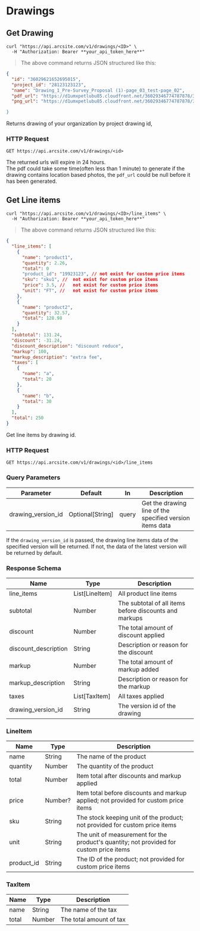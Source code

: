 # Drawings

## Get Drawing

```shell
curl "https://api.arcsite.com/v1/drawings/<ID>" \
  -H "Authorization: Bearer **your_api_token_here**"
```

> The above command returns JSON structured like this:

```json
{
  "id": "36029621652695015",
  "project_id": "28123123123",
  "name": "Drawing_1_Pre-Survey_Proposal (1)-page_03_test-page_02",
  "pdf_url": "https://d1umxpetlubu85.cloudfront.net/36029346774787878/36029621652694930/40c01b5a-75d5-11ec-8ea1-0242ac170007/Drawing_1_Pre-Survey_Proposal_-281-29-page_03_test-page_02.pdf?Expires=1642318765&Signature=Lh9XnGwEtt5DdZx4GAdp7J5qbJArHKS~lY39y2OjDsSRzpXPuv6H4x0RxfqYGi6gqrZxv56GMn2MiQXN9cM2VotAMpGWBsjm4cabdpLSXZNuhtqJ4k9~VBr3EyhgGIlIQk2HUlb-~McPlfbGNrbGbzj3P5mpEZ0Ce00OG0WUs3eolPEom9s4v7QNwWRrsyltFvEhZ~T4S8tRDCjyHa50al6GsNCLb5sBX7pW~oem2~GKGYj3a-kDuzCQiKLp4K7Ncc2njmDwVHThI9aSIlggbuejBa~XbWUf2WNgcbUq0~i0-e~yVN212~Qh7vHcXV4XFXQ-7k3zdxfLE8m9il5Ufg__&Key-Pair-Id=APKAIZL6W5TJO2AK7DOQ",
  "png_url": "https://d1umxpetlubu85.cloudfront.net/36029346774787878/36029621652694930/40c01b5a-75d5-11ec-8ea1-0242ac170007/Drawing_1_Pre-Survey_Proposal_-281-29-page_03_test-page_02.png

}
```

Returns drawing of your organization by project drawing id,

### HTTP Request

`GET https://api.arcsite.com/v1/drawings/<id>`

<aside class="notice">
The returned urls will expire in 24 hours.
</aside>

<aside class="notice">
The pdf could take some time(often less than 1 minute) to generate if the drawing contains location based photos, the <code>pdf_url</code> could be null before it has been generated.
</aside>

## Get Line items

```shell
curl "https://api.arcsite.com/v1/drawings/<ID>/line_items" \
  -H "Authorization: Bearer **your_api_token_here**"
```

> The above command returns JSON structured like this:

```json
{
  "line_items": [
    {
      "name": "product1",
      "quantity": 2.26,
      "total": 0
      "product_id": "19923123", // not exist for custom price items
      "sku": "sku1", //  not exist for custom price items
      "price": 3.5, //   not exist for custom price items
      "unit": "FT", //   not exist for custom price items
    },
    {
      "name": "product2",
      "quantity": 32.57,
      "total": 128.98
    }
  ],
  "subtotal": 131.24,
  "discount": -31.24,
  "discount_description": "discount reduce",
  "markup": 100,
  "markup_description": "extra fee",
  "taxes": [
    {
      "name": "a",
      "total": 20
    },
    {
      "name": "b",
      "total": 30
    }
  ],
  "total": 250
}
```

Get line items by drawing id.

### HTTP Request

`GET https://api.arcsite.com/v1/drawings/<id>/line_items`

### Query Parameters

| Parameter          | Default          | In    | Description                                              |
|--------------------|------------------| ----- |----------------------------------------------------------|
| drawing_version_id | Optional[String] | query | Get the drawing line of the specified version items data |

<aside class="notice">
If the <code>drawing_version_id</code> is passed, the drawing line items data of the specified version will be returned. If not, the data of the latest version will be returned by default.
</aside>

### Response Schema

| Name                 | Type           | Description                                            |
|----------------------|----------------|--------------------------------------------------------|
| line_items           | List[LineItem] | All product line items                                 |
| subtotal             | Number         | The subtotal of all items before discounts and markups |
| discount             | Number         | The total amount of discount applied                   |
| discount_description | String         | Description or reason for the discount                 |
| markup               | Number         | The total amount of markup added                       |
| markup_description   | String         | Description or reason for the markup                   |
| taxes                | List[TaxItem]  | All taxes applied                                      |
| drawing_version_id   | String         | The version id of the drawing                          |

### LineItem

| Name       | Type    | Description                                                                             |
| ---------- | ------- | --------------------------------------------------------------------------------------- |
| name       | String  | The name of the product                                                                 |
| quantity   | Number  | The quantity of the product                                                             |
| total      | Number  | Item total after discounts and markup applied                                           |
| price      | Number? | Item total before discounts and markup applied; not provided for custom price items     |
| sku        | String  | The stock keeping unit of the product; not provided for custom price items              |
| unit       | String  | The unit of measurement for the product's quantity; not provided for custom price items |
| product_id | String  | The ID of the product; not provided for custom price items                              |

### TaxItem

| Name  | Type   | Description             |
| ----- | ------ | ----------------------- |
| name  | String | The name of the tax     |
| total | Number | The total amount of tax |
